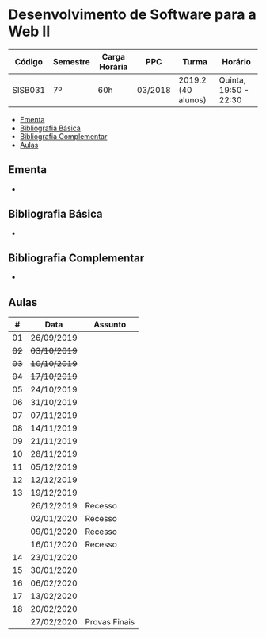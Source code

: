 # Desenvolvimento de Software para a Web II

| Código  | Semestre | Carga Horária | PPC     | Turma              | Horário               |
| ------- | -------- | ------------- | ------- | ------------------ | --------------------- |
| SISB031 | 7º       | 60h           | 03/2018 | 2019.2 (40 alunos) | Quinta, 19:50 - 22:30 |

- [Ementa](#ementa)
- [Bibliografia Básica](#bibliografia-b%c3%a1sica)
- [Bibliografia Complementar](#bibliografia-complementar)
- [Aulas](#aulas)

## Ementa

-

## Bibliografia Básica

-

## Bibliografia Complementar

-

## Aulas

| \#     | Data           | Assunto       |
| ------ | -------------- | ------------- |
| ~~01~~ | ~~26/09/2019~~ |               |
| ~~02~~ | ~~03/10/2019~~ |               |
| ~~03~~ | ~~10/10/2019~~ |               |
| ~~04~~ | ~~17/10/2019~~ |               |
| 05     | 24/10/2019     |               |
| 06     | 31/10/2019     |               |
| 07     | 07/11/2019     |               |
| 08     | 14/11/2019     |               |
| 09     | 21/11/2019     |               |
| 10     | 28/11/2019     |               |
| 11     | 05/12/2019     |               |
| 12     | 12/12/2019     |               |
| 13     | 19/12/2019     |               |
|        | 26/12/2019     | Recesso       |
|        | 02/01/2020     | Recesso       |
|        | 09/01/2020     | Recesso       |
|        | 16/01/2020     | Recesso       |
| 14     | 23/01/2020     |               |
| 15     | 30/01/2020     |               |
| 16     | 06/02/2020     |               |
| 17     | 13/02/2020     |               |
| 18     | 20/02/2020     |               |
|        | 27/02/2020     | Provas Finais |
